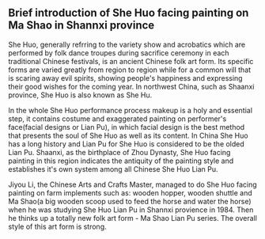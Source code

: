 
## Brief introduction of She Huo facing painting on Ma Shao in Shannxi province 

She Huo, generally refrring to the variety show and acrobatics which are performed by folk dance troupes during sacrifice ceremony in each traditional Chinese festivals, is an ancient Chinese folk art form. Its specific forms are varied greatly from region to region while for a common will that is scaring away evil spirits, showing people's happiness and expressing their good wishes for the coming year. In northwest China, such as Shaanxi province, She Huo is also known as She Hu.

In the whole She Huo performance process makeup is a holy and essential step, it contains costume and exaggerated painting on performer's face(facial designs or Lian Pu), in which facial design is the best method that presents the soul of She Huo as well as its content. In China She Huo has a long history and Lian Pu for She Huo is considered to be the olded Lian Pu. Shaanxi, as the birthplace of Zhou Dynasty, She Huo facing painting in this region indicates the antiquity of the painting style and establishes it's own system among all Chinese She Huo Lian Pu. 

Jiyou Li, the Chinese Arts and Crafts Master, managed to do She Huo facing painting on farm implements such as: wooden hopper, wooden shuttle and Ma Shao(a big wooden scoop used to feed the horse and water the horse) when he was studying She Huo Lian Pu in Shannxi provience in 1984. Then he thinks up a totally new folk art form - Ma Shao Lian Pu series. The overall style of this art form is strong. 


